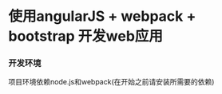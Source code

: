 使用angularJS + webpack + bootstrap 开发web应用
=============================================
### 开发环境
  项目环境依赖node.js和webpack(在开始之前请安装所需要的依赖)
